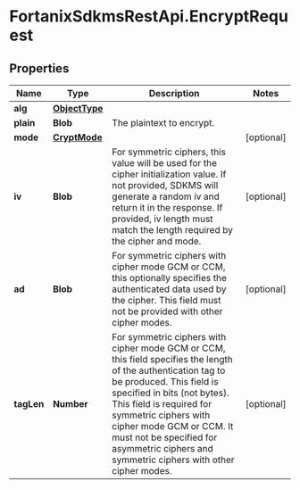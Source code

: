 # FortanixSdkmsRestApi.EncryptRequest

## Properties
Name | Type | Description | Notes
------------ | ------------- | ------------- | -------------
**alg** | [**ObjectType**](ObjectType.md) |  | 
**plain** | **Blob** | The plaintext to encrypt. | 
**mode** | [**CryptMode**](CryptMode.md) |  | [optional] 
**iv** | **Blob** | For symmetric ciphers, this value will be used for the cipher initialization value. If not provided, SDKMS will generate a random iv and return it in the response. If provided, iv length must match the length required by the cipher and mode.  | [optional] 
**ad** | **Blob** | For symmetric ciphers with cipher mode GCM or CCM, this optionally specifies the authenticated data used by the cipher. This field must not be provided with other cipher modes.  | [optional] 
**tagLen** | **Number** | For symmetric ciphers with cipher mode GCM or CCM, this field specifies the length of the authentication tag to be produced. This field is specified in bits (not bytes). This field is required for symmetric ciphers with cipher mode GCM or CCM. It must not be specified for asymmetric ciphers and symmetric ciphers with other cipher modes. | [optional] 


